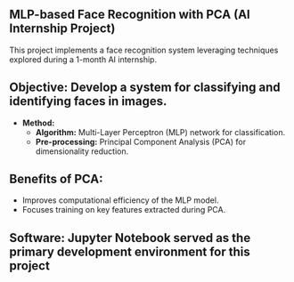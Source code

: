 
## MLP-based Face Recognition with PCA (AI Internship Project)

This project implements a face recognition system leveraging techniques explored during a 1-month AI internship.

## Objective: Develop a system for classifying and identifying faces in images.
* **Method:**
    * **Algorithm:** Multi-Layer Perceptron (MLP) network for classification.
    * **Pre-processing:** Principal Component Analysis (PCA) for dimensionality reduction.
## Benefits of PCA:
   * Improves computational efficiency of the MLP model.
   * Focuses training on key features extracted during PCA.
## Software: Jupyter Notebook served as the primary development environment for this project




